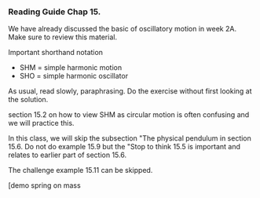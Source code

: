 ### Reading Guide Chap 15. 

We have already discussed the basic of oscillatory motion in week 2A. Make sure to review this material.

Important shorthand notation

* SHM = simple harmonic motion
* SHO = simple harmonic oscillator

As usual, read slowly, paraphrasing. Do the exercise without first looking at the solution. 

section 15.2 on how to view SHM as circular motion is often confusing and we will practice this. 
  
In this class, we will skip the subsection "The physical pendulum in section 15.6. Do not do example 15.9 but the "Stop to think 15.5 is important and relates to earlier part of section 15.6. 

The challenge example 15.11 can be skipped.


[demo spring on mass